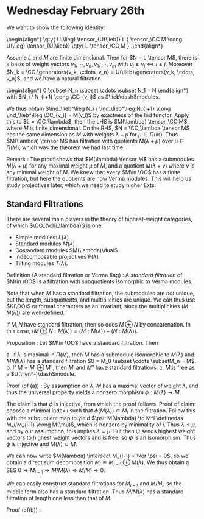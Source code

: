 # Wednesday February 26th

We want to show the following identity:

\begin{align*}
\qty{ U(\lieg) \tensor_{U(\lieb)} L } \tensor_\CC M 
\cong
U(\lieg) \tensor_{U(\lieb)} \qty{ L \tensor_\CC M  }
.\end{align*}

Assume $L$ and $M$ are finite dimensional. Then for $N = L \tensor M$, there is a basis of weight vectors $v_1, \cdots, v_n, \nu_1, \cdots, \nu_m$ with $\nu_i \leq \nu_j \iff i\leq j$.
Moreover $N_k = \CC \generators{v_k, \cdots, v_n} = U(\lieb)\generators{v_k, \cdots, v_n}$, and we have a natural filtration

\begin{align*}
0 \subset N_n \subset \cdots \subset N_1 = N
\end{align*}
 with $N_i / N_{i+1} \cong \CC_{v_i}$ as $\lieb\dash$modules.

 We thus obtain $\ind_\lieb^\lieg N_i / \ind_\lieb^\lieg N_{i+1} \cong \ind_\lieb^\lieg \CC_{v_i} = M(v_i)$ by exactness of the Ind functor.
 Apply this to $L = \CC_\lambda$, then the LHS is $M(\lambda) \tensor_\CC M$, where $M$ is finite dimensional.
 On the RHS, $N = \CC_\lambda \tensor M$ has the same dimension as $M$ with weights $\lambda + \mu$ for $\mu \in \Pi(M)$.
 Thus $M(\lambda) \tensor M$ has filtration with quotients $M(\lambda + \mu)$ over $\mu \in \Pi(M)$, which was the theorem we had last time.

 Remark
 : The proof shows that $M(\lambda) \tensor M$ has a submodules $M(\lambda + \mu)$ for any maximal weight $\mu$ of $M$, and a quotient $M(\lambda + \nu)$ where $\nu$ is any minimal weight of $M$.
  We knew that every $M\in \OO$ has a finite filtration, but here the quotients are now Verma modules.
  This will help us study projectives later, which we need to study higher Exts.

## Standard Filtrations

There are several main players in the theory of highest-weight categories, of which $\OO_{\chi_\lambda}$ is one:

- Simple modules: $L(\lambda)$
- Standard modules $M(\lambda)$
- Costandard modules $M(\lambda)\dual$
- Indecomposable projectives $P(\lambda)$
- Tilting modules $T(\lambda)$.

Definition (A standard filtration or Verma flag)
: A *standard filtration* of $M\in \OO$ is a filtration with subquotients isomorphic to Verma modules.

Note that when $M$ has a standard filtration, the submodules are *not* unique, but the length, subquotients, and multiplicities are unique.
We can thus use $K(\OO)$ or formal characters as an invariant, since the multiplicities $(M: M(\lambda))$ are well-defined.

If $M, N$ have standard filtration, then so does $M \oplus N$ by concatenation.
In this case, $(M\oplus N: M(\lambda)) = (M:M(\lambda)) + (N: M(\lambda))$.

Proposition
: Let $M\in \OO$ have a standard filtration. 
  Then

  a. If $\lambda$ is maximal in $\Pi(M)$, then $M$ has a submodule isomorphic to $M(\lambda)$ and $M/M(\lambda)$ has a standard filtration $0 = M_0 \subset \cdots \subsetM_n = M$.
  b. If $M = M' \oplus M''$, then $M'$ and $M''$ have standard filtrations.
  c. $M$ is free as a $U(\lien^-)\dash$module.

Proof (of (a))
: By assumption on $\lambda$, $M$ has a maximal vector of weight $\lambda$, and thus the universal property yields a nonzero morphism $\phi: M(\lambda) \to M$.
  
  The claim is that $\phi$ is injective, from which the proof follows.
  Proof of claim: choose a minimal index $i$ such that $\phi(M(\lambda)) \subset M_i$ in the filtration.
  Follow this with the subquotient map to yield $\psi: M(\lambda) \to M^i \definedas M_i/M_{i-1} \cong M(\mu)$, which is nonzero by minimality of $i$.
  Thus $\lambda \leq \mu$, and by our assumption, this implies $\lambda = \mu$.
  But then $\psi$ sends highest weight vectors to highest weight vectors and is free, so $\psi$ is an isomorphism.
  Thus $\phi$ is injective and $M(\lambda) \subset M$.

  We can now write $M(\lambda) \intersect M_{i-1} = \ker \psi = 0$, so we obtain a direct sum decomposition $M_i \cong M_{i-1} \oplus M(\lambda)$.
  We thus obtain a SES $0 \to M_{i-1} \to M/M(\lambda) \to M/M_i \to 0$.

  We can easily construct standard filtrations for $M_{i-1}$ and $M/M_i$, so the middle term also has a standard filtration.
  Thus $M/M(\lambda)$ has a standard filtration of length one less than that of $M$.

Proof (of(b))
: 
